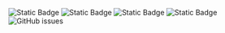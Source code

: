 ![Static Badge](https://img.shields.io/badge/blacklists-60-000000) ![Static Badge](https://img.shields.io/badge/blacklisted-2691999-cc0000) ![Static Badge](https://img.shields.io/badge/whitelisted-2245-00CC00) ![Static Badge](https://img.shields.io/badge/streaming_blacklist-28107-000000) ![GitHub issues](https://img.shields.io/github/issues/fabriziosalmi/blacklists)
